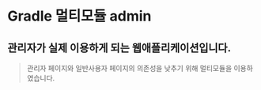 # Gradle 멀티모듈 admin

## 관리자가 실제 이용하게 되는 웹애플리케이션입니다.

> 관리자 페이지와 일반사용자 페이지의 의존성을 낮추기 위해 멀티모듈을 이용하였습니다.